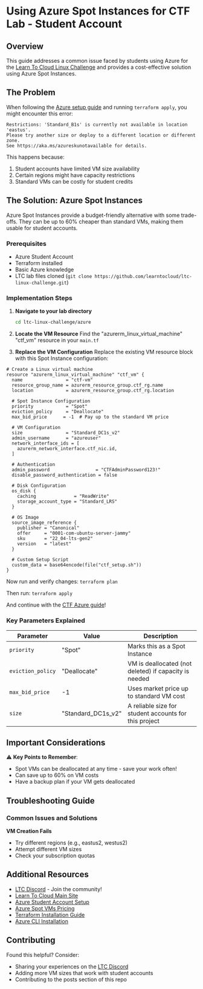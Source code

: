 # Using Azure Spot Instances for CTF Lab - Student Account

## Overview
This guide addresses a common issue faced by students using Azure for the [Learn To Cloud Linux Challenge](https://github.com/learntocloud/ltc-linux-challenge) and provides a cost-effective solution using Azure Spot Instances.

## The Problem
When following the [Azure setup guide](https://github.com/learntocloud/ltc-linux-challenge/tree/main/azure) and running `terraform apply`, you might encounter this error:
```
Restrictions: 'Standard_B1s' is currently not available in location 'eastus'. 
Please try another size or deploy to a different location or different zone. 
See https://aka.ms/azureskunotavailable for details.
```

This happens because:
1. Student accounts have limited VM size availability
2. Certain regions might have capacity restrictions
3. Standard VMs can be costly for student credits

## The Solution: Azure Spot Instances

Azure Spot Instances provide a budget-friendly alternative with some trade-offs. They can be up to 60% cheaper than standard VMs, making them usable for student accounts.

### Prerequisites
- Azure Student Account
- Terraform installed
- Basic Azure knowledge
- LTC lab files cloned (`git clone https://github.com/learntocloud/ltc-linux-challenge.git`)

### Implementation Steps

1. **Navigate to your lab directory**
   ```bash
   cd ltc-linux-challenge/azure
   ```

2. **Locate the VM Resource**
   Find the "azurerm_linux_virtual_machine" "ctf_vm" resource in your `main.tf`

3. **Replace the VM Configuration**
   Replace the existing VM resource block with this Spot Instance configuration:

```shell
# Create a Linux virtual machine
resource "azurerm_linux_virtual_machine" "ctf_vm" {
  name                = "ctf-vm"
  resource_group_name = azurerm_resource_group.ctf_rg.name
  location            = azurerm_resource_group.ctf_rg.location
  
  # Spot Instance Configuration
  priority            = "Spot"
  eviction_policy     = "Deallocate"
  max_bid_price      = -1  # Pay up to the standard VM price
  
  # VM Configuration
  size                = "Standard_DC1s_v2"
  admin_username      = "azureuser"
  network_interface_ids = [
    azurerm_network_interface.ctf_nic.id,
  ]

  # Authentication
  admin_password                 = "CTFAdminPassword123!"
  disable_password_authentication = false

  # Disk Configuration
  os_disk {
    caching              = "ReadWrite"
    storage_account_type = "Standard_LRS"
  }

  # OS Image
  source_image_reference {
    publisher = "Canonical"
    offer     = "0001-com-ubuntu-server-jammy"
    sku       = "22_04-lts-gen2"
    version   = "latest"
  }

  # Custom Setup Script
  custom_data = base64encode(file("ctf_setup.sh"))
}
```

Now run and verify changes:
`terraform plan`

Then run:
`terraform apply`

And continue with the [CTF Azure guide](https://github.com/learntocloud/ltc-linux-challenge/tree/main/azure)!

### Key Parameters Explained

| Parameter | Value | Description |
|-----------|-------|-------------|
| `priority` | "Spot" | Marks this as a Spot Instance |
| `eviction_policy` | "Deallocate" | VM is deallocated (not deleted) if capacity is needed |
| `max_bid_price` | -1 | Uses market price up to standard VM cost |
| `size` | "Standard_DC1s_v2" | A reliable size for student accounts for this project |

## Important Considerations

⚠️ **Key Points to Remember**:
- Spot VMs can be deallocated at any time - save your work often!
- Can save up to 60% on VM costs
- Have a backup plan if your VM gets deallocated

## Troubleshooting Guide

### Common Issues and Solutions

**VM Creation Fails**
   - Try different regions (e.g., eastus2, westus2)
   - Attempt different VM sizes
   - Check your subscription quotas

## Additional Resources

- [LTC Discord](https://discord.gg/dr2kvtA726) - Join the community!
- [Learn To Cloud Main Site](https://learntocloud.guide)
- [Azure Student Account Setup](https://azure.microsoft.com/free/students)
- [Azure Spot VMs Pricing](https://azure.microsoft.com/en-us/pricing/spot-advisor/)
- [Terraform Installation Guide](https://developer.hashicorp.com/terraform/install)
- [Azure CLI Installation](https://learn.microsoft.com/en-us/cli/azure/install-azure-cli)

## Contributing

Found this helpful? Consider:
- Sharing your experiences on the [LTC Discord](https://discord.gg/dr2kvtA726)
- Adding more VM sizes that work with student accounts
- Contributing to the posts section of this repo
